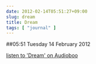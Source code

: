 ```yaml
---
date: 2012-02-14T05:51:27+09:00
slug: dream
title: Dream
tags: [ "journal" ]
---
```


##05:51 Tuesday 14 February 2012

[listen to 'Dream' on Audioboo](http://audioboo.fm/boos/666575-dream)



